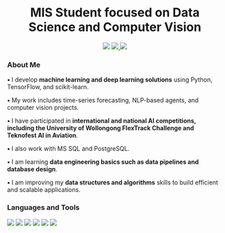 <h1 align="center">MIS Student focused on Data Science and Computer Vision</h1>

<p align="center">
  <a href="http://linkedin.com/in/ibrahimycl"><img src="https://img.shields.io/badge/LinkedIn-0A66C2?style=for-the-badge&logo=linkedin&logoColor=white"></a>
  <a href="https://medium.com/@ibraahimycl">
    <img src="https://img.shields.io/badge/Medium-12100E?style=for-the-badge&logo=medium&logoColor=white"/>
  </a>
  <a href="mailto:ibraahimycl@gmail.com"><img src="https://img.shields.io/badge/Gmail-D14836?style=for-the-badge&logo=gmail&logoColor=white"></a>
</p>


### <h3 align="left">About Me</h3>
**•** I develop **machine learning and deep learning solutions** using Python, TensorFlow, and scikit-learn.

**•** My work includes time-series forecasting, NLP-based agents, and computer vision projects.

**•** I have participated in **international and national AI competitions, including the University of Wollongong FlexTrack Challenge and Teknofest AI in Aviation**.

**•** I also work with MS SQL and PostgreSQL.

**•** I am learning **data engineering basics such as data pipelines and database design**.

**•** I am improving my **data structures and algorithms** skills to build efficient and scalable applications.

### <h3 align="left">Languages and Tools</h3>

<p align="left">
<img src="https://img.shields.io/badge/Python-3776AB?style=for-the-badge&logo=python&logoColor=white"/>
<img src="https://img.shields.io/badge/scikit--learn-F7931E?style=for-the-badge&logo=scikit-learn&logoColor=white"/>
<img src="https://img.shields.io/badge/TensorFlow-FF6F00?style=for-the-badge&logo=tensorflow&logoColor=white"/>
<img src="https://img.shields.io/badge/Pandas-150458?style=for-the-badge&logo=pandas&logoColor=white" />
<img src="https://img.shields.io/badge/Numpy-013243?style=for-the-badge&logo=numpy&logoColor=white" />
<img src="https://img.shields.io/badge/OpenCV-5C3EE8?style=for-the-badge&logo=opencv&logoColor=white"/>

</p>

